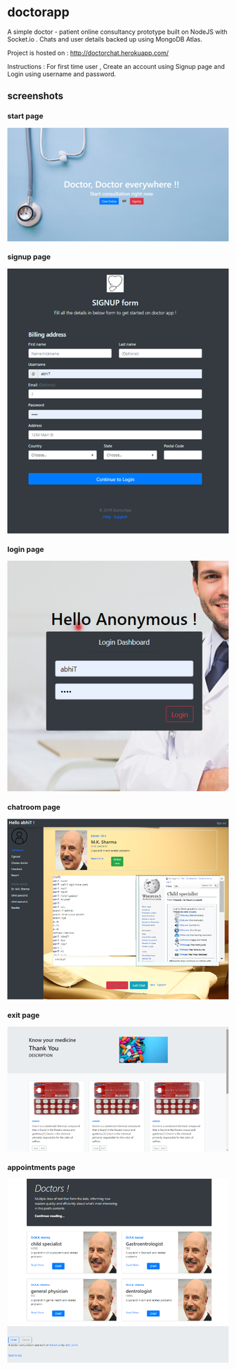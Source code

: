# doctorapp
A simple doctor - patient online consultancy prototype built on NodeJS with Socket.io . Chats and user details backed up using MongoDB Atlas. 

Project is hosted on : http://doctorchat.herokuapp.com/

Instructions : For first time user , Create an account using Signup page and Login using username and password.

## screenshots

### start page
![](/images/doctor1.png)

### signup page
![](/images/signup.png)

### login page
![](/images/login.png)

### chatroom page
![](/images/chat.png)

### exit page
![](/images/exit.png)

### appointments page
![](images/displays.png)
